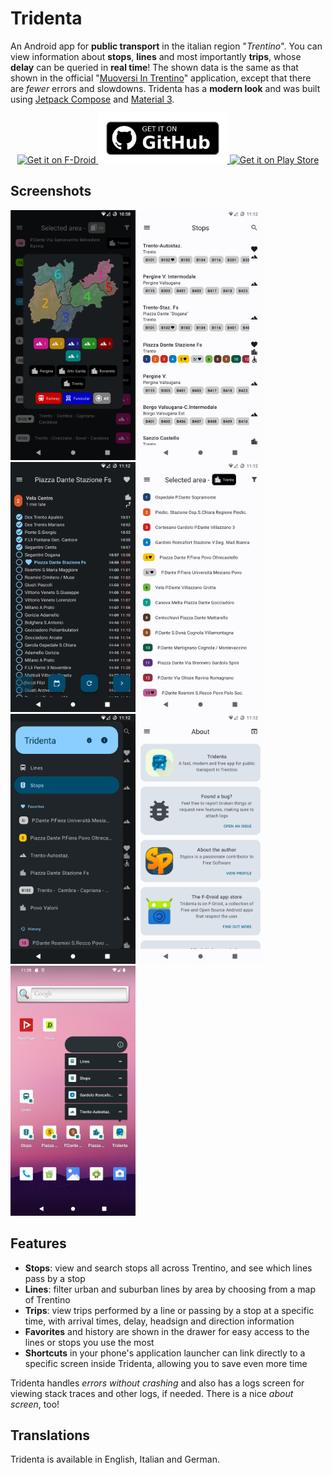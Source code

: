 # Tridenta

An Android app for **public transport** in the italian region "*Trentino*". You can view information about **stops**, **lines** and most importantly **trips**, whose **delay** can be queried in **real time**! The shown data is the same as that shown in the official "[Muoversi In Trentino](https://www.trentinotrasporti.it/en/travel-with-us/muoversi-en)" application, except that there are *fewer* errors and slowdowns. Tridenta has a **modern look** and was built using [Jetpack Compose](https://developer.android.com/jetpack/compose) and [Material 3](https://m3.material.io/).

<p align="center">
    <a href="https://f-droid.org/packages/org.stypox.tridenta">
        <img height="80" alt="Get it on F-Droid" src="https://fdroid.gitlab.io/artwork/badge/get-it-on.png">
    </a>
    <a href="https://github.com/Stypox/tridenta/releases">
        <img height="80" alt="Get it on GitHub" src="https://github.com/Stypox/dicio-android/raw/05e06e3d24f303fbb7662b0c853ca63de1564b97/meta/get-it-on-github.png">
    </a>
    <a href="https://play.google.com/store/apps/details?id=org.stypox.tridenta">
        <img height="80" alt="Get it on Play Store" src="https://play.google.com/intl/en_us/badges/static/images/badges/en_badge_web_generic.png">
    </a>
</p>

## Screenshots

[<img src="./fastlane/metadata/android/en-US/images/phoneScreenshots/0.png" width=200>](./fastlane/metadata/android/en-US/images/phoneScreenshots/0.png)
[<img src="./fastlane/metadata/android/en-US/images/phoneScreenshots/1.png" width=200>](./fastlane/metadata/android/en-US/images/phoneScreenshots/1.png)
[<img src="./fastlane/metadata/android/en-US/images/phoneScreenshots/2.png" width=200>](./fastlane/metadata/android/en-US/images/phoneScreenshots/2.png)
[<img src="./fastlane/metadata/android/en-US/images/phoneScreenshots/3.png" width=200>](./fastlane/metadata/android/en-US/images/phoneScreenshots/3.png)
[<img src="./fastlane/metadata/android/en-US/images/phoneScreenshots/4.png" width=200>](./fastlane/metadata/android/en-US/images/phoneScreenshots/4.png)
[<img src="./fastlane/metadata/android/en-US/images/phoneScreenshots/5.png" width=200>](./fastlane/metadata/android/en-US/images/phoneScreenshots/5.png)
[<img src="./fastlane/metadata/android/en-US/images/phoneScreenshots/6.png" width=200>](./fastlane/metadata/android/en-US/images/phoneScreenshots/6.png)

## Features

- **Stops**: view and search stops all across Trentino, and see which lines pass by a stop
- **Lines**: filter urban and suburban lines by area by choosing from a map of Trentino
- **Trips**: view trips performed by a line or passing by a stop at a specific time, with arrival times, delay, headsign and direction information
- **Favorites** and history are shown in the drawer for easy access to the lines or stops you use the most
- **Shortcuts** in your phone's application launcher can link directly to a specific screen inside Tridenta, allowing you to save even more time

Tridenta handles *errors without crashing* and also has a logs screen for viewing stack traces and other logs, if needed. There is a nice *about screen*, too!

## Translations

Tridenta is available in English, Italian and German.

